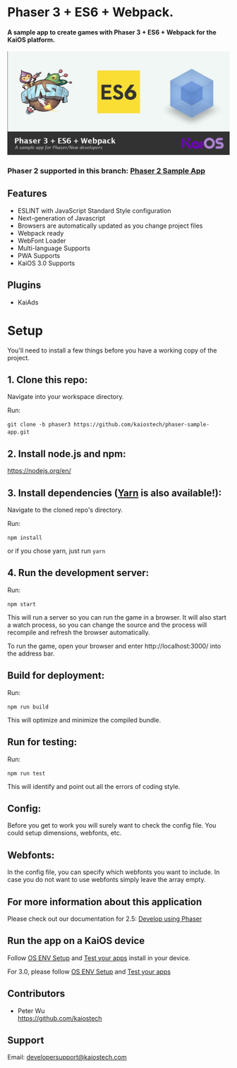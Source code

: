 # Phaser 3 + ES6 + Webpack.
#### A sample app to create games with Phaser 3 + ES6 + Webpack for the KaiOS platform.

![Phaser+ES6+Webpack](doc/phaser-es6-webpack.png)

### Phaser 2 supported in this branch: [Phaser 2 Sample App](https://github.com/kaiostech/phaser-sample-app/)

## Features
- ESLINT with JavaScript Standard Style configuration
- Next-generation of Javascript
- Browsers are automatically updated as you change project files
- Webpack ready
- WebFont Loader
- Multi-language Supports
- PWA Supports
- KaiOS 3.0 Supports

## Plugins
- KaiAds

# Setup
You'll need to install a few things before you have a working copy of the project.

## 1. Clone this repo:

Navigate into your workspace directory.

Run:

```git clone -b phaser3 https://github.com/kaiostech/phaser-sample-app.git```

## 2. Install node.js and npm:

https://nodejs.org/en/


## 3. Install dependencies ([Yarn](https://yarnpkg.com/) is also available!):

Navigate to the cloned repo's directory.

Run:

```npm install``` 

or if you chose yarn, just run ```yarn```

## 4. Run the development server:

Run:

```npm start```

This will run a server so you can run the game in a browser. It will also start a watch process, so you can change the source and the process will recompile and refresh the browser automatically.

To run the game, open your browser and enter http://localhost:3000/ into the address bar.


## Build for deployment:

Run:

```npm run build```

This will optimize and minimize the compiled bundle.

## Run for testing:

Run:

```npm run test```

This will identify and point out all the errors of coding style.


## Config:
Before you get to work you will surely want to check the config file. You could setup dimensions, webfonts, etc.


## Webfonts:
In the config file, you can specify which webfonts you want to include. In case you do not want to use webfonts simply leave the array empty.


## For more information about this application

Please check out our documentation for 2.5: [Develop using Phaser](https://developer.kaiostech.com/docs/development/build-your-first-game/develop-using-phaser)


## Run the app on a KaiOS device

Follow [OS ENV Setup](https://developer.kaiostech.com/docs/getting-started/env-setup/os-env-setup) and [Test your apps](https://developer.kaiostech.com/docs/development/build-your-first-package-app/test-your-apps)
install in your device.

For 3.0, please follow [OS ENV Setup](https://developer.kaiostech.com/docs/sfp-3.0/02.getting-started/01.env-setup/os-env-setup) and [Test your apps](https://developer.kaiostech.com/docs/sfp-3.0/02.getting-started/03.build-your-first-package-app/test-your-apps)


## Contributors

- Peter Wu  
https://github.com/kaiostech


## Support

Email: <a href="mailto:developersupport@kaiostech.com">developersupport@kaiostech.com</a>